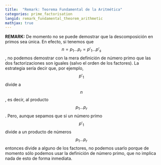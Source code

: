 ```yaml
---
title:  "Remark: Teorema Fundamental de la Aritmética"
categories: prime_factorisation
langid: remark_fundamental_theorem_arithmetic
mathjax: true
---
```


<b>REMARK:</b> De momento no se puede demostrar que la descomposición en primos sea única. En efecto, si tenemos que $$n=p_1\dots p_r=p'_1\dots p'_s$$, no podemos demostrar con la mera definición de número primo que las dos factorizaciones son iguales (salvo el orden de los factores). La estrategia sería decir que, por ejemplo, $$p'_1$$ divide a $$n$$, es decir, al producto $$p_1\dots p_r$$. Pero, aunque sepamos que si un número primo $$p'_1$$ divide a un producto de números $$p_1\dots p_r$$ entonces divide a alguno de los factores, no podemos usarlo porque de momento sólo podemos usar la definición de número primo, que no implica nada de esto de forma inmediata.